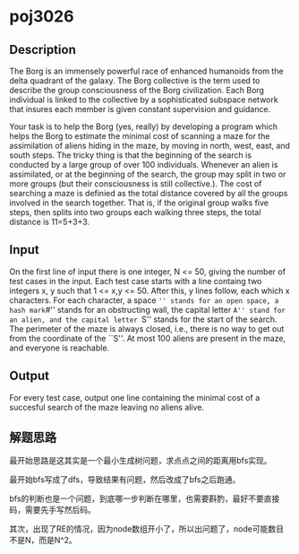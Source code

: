 # poj3026

## Description

The Borg is an immensely powerful race of enhanced humanoids from the delta quadrant of the galaxy. The Borg collective is the term used to describe the group consciousness of the Borg civilization. Each Borg individual is linked to the collective by a sophisticated subspace network that insures each member is given constant supervision and guidance.

Your task is to help the Borg (yes, really) by developing a program which helps the Borg to estimate the minimal cost of scanning a maze for the assimilation of aliens hiding in the maze, by moving in north, west, east, and south steps. The tricky thing is that the beginning of the search is conducted by a large group of over 100 individuals. Whenever an alien is assimilated, or at the beginning of the search, the group may split in two or more groups (but their consciousness is still collective.). The cost of searching a maze is definied as the total distance covered by all the groups involved in the search together. That is, if the original group walks five steps, then splits into two groups each walking three steps, the total distance is 11=5+3+3.
## Input

On the first line of input there is one integer, N <= 50, giving the number of test cases in the input. Each test case starts with a line containg two integers x, y such that 1 <= x,y <= 50. After this, y lines follow, each which x characters. For each character, a space `` '' stands for an open space, a hash mark ``#'' stands for an obstructing wall, the capital letter ``A'' stand for an alien, and the capital letter ``S'' stands for the start of the search. The perimeter of the maze is always closed, i.e., there is no way to get out from the coordinate of the ``S''. At most 100 aliens are present in the maze, and everyone is reachable.
## Output

For every test case, output one line containing the minimal cost of a succesful search of the maze leaving no aliens alive.

## 解题思路

最开始思路是这其实是一个最小生成树问题，求点点之间的距离用bfs实现。

最开始bfs写成了dfs，导致结果有问题，然后改成了bfs之后跑通。

bfs的判断也是一个问题，到底哪一步判断在哪里，也需要斟酌，最好不要直接码，需要先手写然后码。

其次，出现了RE的情况，因为node数组开小了，所以出问题了，node可能数目不是N，而是N^2。